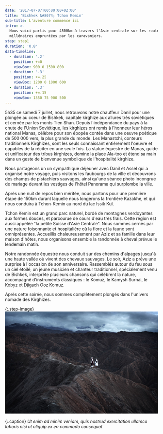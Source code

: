 ```yaml
---
date: '2017-07-07T00:00:00+02:00'
title: 'Bishkek &#8674; Tchon Kemin'
sub-title: L'aventure commence ici
intro: >-
  Nous voici partis pour 4500km à travers l'Asie centrale sur les routes
  millénaires empruntées par les caravaniers.
step: step1
duration: '0.8'
data-timeline:
  - duration: '.2'
    position: +=0
    viewBox: 900 0 1500 800
  - duration: '.3'
    position: +=.25
    viewBox: 1200 0 1000 600
  - duration: '.3'
    position: +=.15
    viewBox: 1350 75 900 500
---
```

5h35 ce samedi 7 juillet, nous retrouvons notre chauffeur Danil pour une plongée au coeur de Bishkek, capitale kirghize aux allures très soviétiques et cernée par les monts Tien Shan. 
Depuis l'indépendance du pays à la chute de l'Union Soviétique, les kirghizes ont remis à l'honneur leur héros national Manas, célèbre pour son épopée contée dans une oeuvre poétique de 500 000 vers, la plus grande du monde. Les Manastchi, conteurs traditionnels Kirghizes, sont les seuls connaissant entièrement l'oeuvre et capables de la réciter en une seule fois.
La statue équestre de Manas, guide et unificateur des tribus kirghizes, domine la place Ala-too et étend sa main dans un geste de bienvenue symbolique de l'hospitalité kirghize.

Nous partageons un un sympathique déjeuner avec Danil et Assel qui a organisé notre voyage, puis visitons les faubourgs de la ville et découvrons des champs de pistachiers sauvages, ainsi qu'une séance photo incongrue de mariage devant les vestiges de l'hôtel Panorama qui surplombe la ville.

Après une nuit de repos bien méritée, nous partons pour une première étape de 150km durant laquelle nous longerons la frontière Kazakhe, et qui nous conduira à Tchon-Kemin au nord du lac Issik Kul.

Tchon Kemin est un grand parc naturel, bordé de montagnes verdoyantes aux formes douces, et parcourue de cours d'eau très frais. Cette région est aussi appelée "la petite Suisse d'Asie Centrale". Nous sommes cernés par une nature foisonnante et hospitalière où la flore et la faune sont omniprésentes. Accueillis chaleureusement par Aziz et sa famille dans leur maison d'hôtes, nous organisons ensemble la randonnée à cheval prévue le lendemain matin. 

Notre randonnée équestre nous conduit sur des chemins d'alpages jusqu'à une haute vallée où vivent des chevaux sauvages. Le soir, Aziz a prévu une surprise à l'occasion de son anniversaire. Rassemblés autour du feu sous un ciel étoilé, un jeune musicien et chanteur traditionnel, spécialement venu de Bishkek, interprète plusieurs chansons qui célèbrent la nature, accompagné d'instruments classiques : le Komuz, le Kamysh Surnai, le Kobyz et Djigach Ooz Komuz.

Après cette soirée, nous sommes complètement plongés dans l'univers nomade des Kirghizes.

{:.step-image}
[![](/assets/img/uploads/kirghyzstan.jpeg)](/assets/img/uploads/kirghyzstan.jpeg "kirghyzstan")

{:.caption}
_Ut enim ad minim veniam, quis nostrud exercitation ullamco laboris nisi ut aliquip ex ea commodo consequat_
